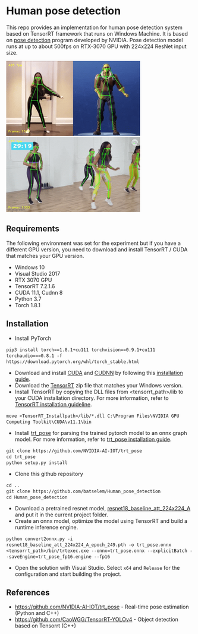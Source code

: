 # Human pose detection 
This repo provides an implementation for human pose detection system based on TensorRT framework that runs on Windows Machine. It is based on [pose detection](https://github.com/NVIDIA-AI-IOT/trt_pose) program developed by NVIDIA. Pose detection model runs at up to about 500fps on RTX-3070 GPU with 224x224 ResNet input size. 

![example-gif-1](results/test1.gif)
![example-gif-2](results/test2.gif)

## Requirements
The following environment was set for the experiment but if you have a different GPU version, you need to download and install TensorRT / CUDA that matches your GPU version.
- Windows 10
- Visual Studio 2017
- RTX 3070 GPU
- TensorRT 7.2.1.6
- CUDA 11.1, Cudnn 8
- Python 3.7
- Torch 1.8.1

## Installation
- Install PyTorch 
```
pip3 install torch==1.8.1+cu111 torchvision==0.9.1+cu111 torchaudio===0.8.1 -f https://download.pytorch.org/whl/torch_stable.html
```
- Download and install [CUDA](https://developer.nvidia.com/cuda-11.1.0-download-archive) and [CUDNN](https://developer.nvidia.com/cudnn) by following this [installation guide](https://docs.nvidia.com/deeplearning/cudnn/install-guide/index.html).
- Download the [TensorRT](https://developer.nvidia.com/nvidia-tensorrt-download) zip file that matches your Windows version.
- Install TensorRT by copying the DLL files from <tensorrt_path>/lib to your CUDA installation directory. For more information, refer to [TensorRT installation guideline](https://docs.nvidia.com/deeplearning/tensorrt/install-guide/index.html).
```
move <TensorRT_Installpath>/lib/*.dll C:\Program Files\NVIDIA GPU Computing Toolkit\CUDA\v11.1\bin
```

- Install [trt_pose](https://github.com/NVIDIA-AI-IOT/trt_pose) for parsing the trained pytorch model to an onnx graph model. For more information, refer to [trt_pose installation guide](https://github.com/haotian-liu/yolact_edge/blob/master/INSTALL.md).
```
git clone https://github.com/NVIDIA-AI-IOT/trt_pose
cd trt_pose
python setup.py install
```
- Clone this github repository 
```
cd ..
git clone https://github.com/batselem/Human_pose_detection
cd Human_pose_detection
```
- Download a pretrained resnet model, [resnet18_baseline_att_224x224_A](https://drive.google.com/file/d/1XYDdCUdiF2xxx4rznmLb62SdOUZuoNbd/view) and put it in the current project folder.
- Create an onnx model, optimize the model using TensorRT and build a runtime inference engine.
```
python convert2onnx.py -i resnet18_baseline_att_224x224_A_epoch_249.pth -o trt_pose.onnx
<tensorrt_path>/bin/trtexec.exe --onnx=trt_pose.onnx --explicitBatch --saveEngine=trt_pose_fp16.engine --fp16
```
- Open the solution with Visual Studio. Select `x64` and `Release` for the configuration and start building the project. 

## References
  - https://github.com/NVIDIA-AI-IOT/trt_pose - Real-time pose estimation (Python and C++)
  - https://github.com/CaoWGG/TensorRT-YOLOv4 - Object detection based on Tensorrt (C++)

